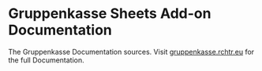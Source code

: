 # Gruppenkasse Sheets Add-on Documentation

The Gruppenkasse Documentation sources. Visit [gruppenkasse.rchtr.eu](http://gruppenkasse.rchtr.eu) for the full Documentation.
